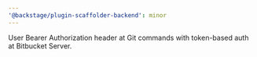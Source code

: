 ```yaml
---
'@backstage/plugin-scaffolder-backend': minor
---
```


User Bearer Authorization header at Git commands with token-based auth at Bitbucket Server.

